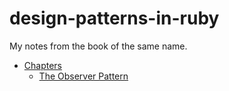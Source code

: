 design-patterns-in-ruby
=======================

My notes from the book of the same name.

* [Chapters](/chapters)
  * [The Observer Pattern](/chapters/the-observer-pattern)
